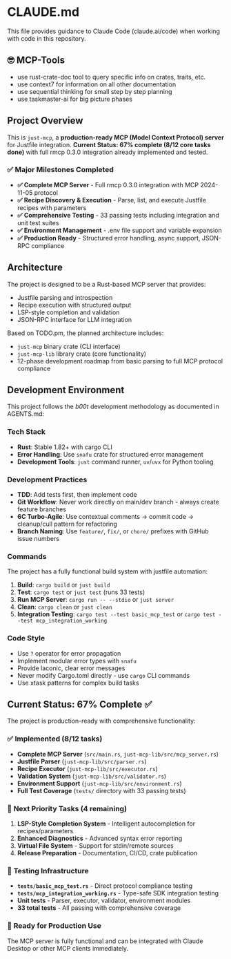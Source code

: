 # CLAUDE.md

This file provides guidance to Claude Code (claude.ai/code) when working with code in this repository.

## 🤓 MCP-Tools
* use rust-crate-doc tool to query specific info on crates, traits, etc.
* use context7 for information on all other documentation
* use sequential thinking for small step by step planning
* use taskmaster-ai for big picture phases


## Project Overview

This is `just-mcp`, a **production-ready MCP (Model Context Protocol) server** for Justfile integration. 
**Current Status: 67% complete (8/12 core tasks done)** with full rmcp 0.3.0 integration already implemented and tested.

### ✅ **Major Milestones Completed**
- **✅ Complete MCP Server** - Full rmcp 0.3.0 integration with MCP 2024-11-05 protocol
- **✅ Recipe Discovery & Execution** - Parse, list, and execute Justfile recipes with parameters
- **✅ Comprehensive Testing** - 33 passing tests including integration and unit test suites
- **✅ Environment Management** - .env file support and variable expansion
- **✅ Production Ready** - Structured error handling, async support, JSON-RPC compliance

## Architecture

The project is designed to be a Rust-based MCP server that provides:
- Justfile parsing and introspection
- Recipe execution with structured output 
- LSP-style completion and validation
- JSON-RPC interface for LLM integration

Based on TODO.pm, the planned architecture includes:
- `just-mcp` binary crate (CLI interface)
- `just-mcp-lib` library crate (core functionality)
- 12-phase development roadmap from basic parsing to full MCP protocol compliance

## Development Environment

This project follows the _b00t_ development methodology as documented in AGENTS.md:

### Tech Stack
- **Rust**: Stable 1.82+ with cargo CLI
- **Error Handling**: Use `snafu` crate for structured error management
- **Development Tools**: `just` command runner, `uv`/`uvx` for Python tooling

### Development Practices
- **TDD**: Add tests first, then implement code
- **Git Workflow**: Never work directly on main/dev branch - always create feature branches
- **6C Turbo-Agile**: Use contextual comments → commit code → cleanup/cull pattern for refactoring
- **Branch Naming**: Use `feature/`, `fix/`, or `chore/` prefixes with GitHub issue numbers

### Commands

The project has a fully functional build system with justfile automation:

1. **Build**: `cargo build` or `just build`
2. **Test**: `cargo test` or `just test` (runs 33 tests)
3. **Run MCP Server**: `cargo run -- --stdio` or `just server`
4. **Clean**: `cargo clean` or `just clean`
5. **Integration Testing**: `cargo test --test basic_mcp_test` or `cargo test --test mcp_integration_working`

### Code Style
- Use `?` operator for error propagation
- Implement modular error types with `snafu`
- Provide laconic, clear error messages
- Never modify Cargo.toml directly - use `cargo` CLI commands
- Use xtask patterns for complex build tasks

## Current Status: 67% Complete ✅

The project is production-ready with comprehensive functionality:

### ✅ **Implemented (8/12 tasks)**
- **Complete MCP Server** (`src/main.rs`, `just-mcp-lib/src/mcp_server.rs`)
- **Justfile Parser** (`just-mcp-lib/src/parser.rs`) 
- **Recipe Executor** (`just-mcp-lib/src/executor.rs`)
- **Validation System** (`just-mcp-lib/src/validator.rs`)
- **Environment Support** (`just-mcp-lib/src/environment.rs`)
- **Full Test Coverage** (`tests/` directory with 33 passing tests)

### 🎯 **Next Priority Tasks (4 remaining)**
1. **LSP-Style Completion System** - Intelligent autocompletion for recipes/parameters
2. **Enhanced Diagnostics** - Advanced syntax error reporting 
3. **Virtual File System** - Support for stdin/remote sources
4. **Release Preparation** - Documentation, CI/CD, crate publication

### 🧪 **Testing Infrastructure**
- **`tests/basic_mcp_test.rs`** - Direct protocol compliance testing
- **`tests/mcp_integration_working.rs`** - Type-safe SDK integration testing
- **Unit tests** - Parser, executor, validator, environment modules
- **33 total tests** - All passing with comprehensive coverage

### 🚀 **Ready for Production Use**
The MCP server is fully functional and can be integrated with Claude Desktop or other MCP clients immediately.